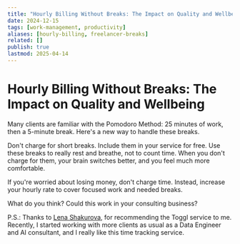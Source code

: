 ```yaml
---
title: "Hourly Billing Without Breaks: The Impact on Quality and Wellbeing"
date: 2024-12-15
tags: [work-management, productivity]
aliases: [hourly-billing, freelancer-breaks]
related: []
publish: true
lastmod: 2025-04-14
---
```


# Hourly Billing Without Breaks: The Impact on Quality and Wellbeing

Many clients are familiar with the Pomodoro Method: 25 minutes of work, then a 5-minute break. Here's a new way to handle these breaks.

Don't charge for short breaks. Include them in your service for free. Use these breaks to really rest and breathe, not to count time. When you don't charge for them, your brain switches better, and you feel much more comfortable.

If you're worried about losing money, don't charge time. Instead, increase your hourly rate to cover focused work and needed breaks.

What do you think? Could this work in your consulting business?

P.S.: Thanks to [Lena Shakurova](https://www.linkedin.com/in/lena-shakurova/), for recommending the Toggl service to me. Recently, I started working with more clients as usual as a Data Engineer and AI consultant, and I really like this time tracking service.
